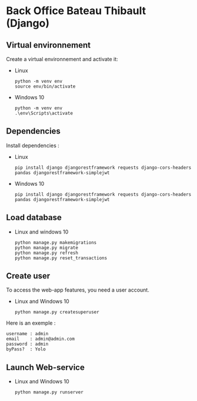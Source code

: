 # Back Office Bateau Thibault (Django)

## Virtual environnement

Create a virtual environnement and activate it:

- Linux

    ```
    python -m venv env
    source env/bin/activate
    ```

- Windows 10

    ```
    python -m venv env
    .\env\Scripts\activate
    ```

## Dependencies

Install dependencies :

- Linux

    ```
    pip install django djangorestframework requests django-cors-headers pandas djangorestframework-simplejwt
    ```

- Windows 10

    ```
    pip install django djangorestframework requests django-cors-headers pandas djangorestframework-simplejwt
    ```

## Load database 


- Linux and windows 10

    ```
    python manage.py makemigrations
    python manage.py migrate
    python manage.py refresh
    python manage.py reset_transactions
    ```

## Create user

To access the web-app features, you need a user account.

- Linux and Windows 10

    ```
    python manage.py createsuperuser
    ```

Here is an exemple :

```
username : admin
email    : admin@admin.com
password : admin
byPass?  : Yolo
```

## Launch Web-service

- Linux and Windows 10

    ```
    python manage.py runserver
    ```
